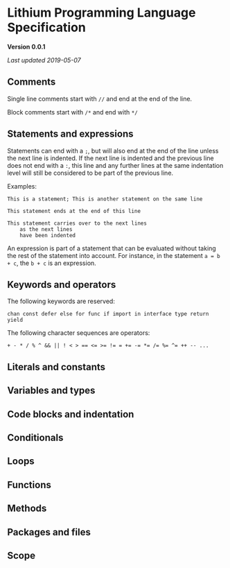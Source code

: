 # Lithium Programming Language Specification

**Version 0.0.1**

*Last updated 2019-05-07*

## Comments

Single line comments start with `//` and end at the end of the line.

Block comments start with `/*` and end with `*/`


## Statements and expressions

Statements can end with a `;`, but will also end at the end of the line unless the next line is indented.
If the next line is indented and the previous line does not end with a `:`, this line and any further
lines at the same indentation level will still be considered to be part of the previous line.

Examples:

    This is a statement; This is another statement on the same line
    
    This statement ends at the end of this line
    
    This statement carries over to the next lines
        as the next lines
        have been indented

An expression is part of a statement that can be evaluated without taking the rest of the statement into
account. For instance, in the statement `a = b + c`, the `b + c` is an expression.


## Keywords and operators

The following keywords are reserved:

    chan const defer else for func if import in interface type return yield

The following character sequences are operators:

    + - * / % ^ && || ! < > == <= >= != = += -= *= /= %= ^= ++ -- ...


## Literals and constants


## Variables and types


## Code blocks and indentation


## Conditionals


## Loops


## Functions


## Methods


## Packages and files


## Scope

